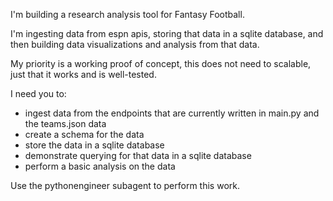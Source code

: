 I'm building a research analysis tool for Fantasy Football.

I'm ingesting data from espn apis, storing that data in a sqlite database, and then building data visualizations and analysis from that data.

My priority is a working proof of concept, this does not need to scalable, just that it works and is well-tested.

I need you to:
- ingest data from the endpoints that are currently written in main.py and the teams.json data
- create a schema for the data 
- store the data in a sqlite database
- demonstrate querying for that data in a sqlite database
- perform a basic analysis on the data

Use the pythonengineer subagent to perform this work.
